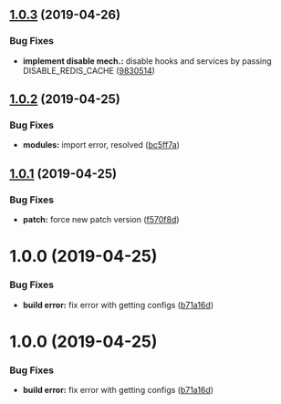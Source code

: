 ## [1.0.3](https://github.com/sarkistlt/feathers-redis-cache/compare/v1.0.2...v1.0.3) (2019-04-26)


### Bug Fixes

* **implement disable mech.:** disable hooks and services by passing DISABLE_REDIS_CACHE ([9830514](https://github.com/sarkistlt/feathers-redis-cache/commit/9830514))

## [1.0.2](https://github.com/sarkistlt/feathers-redis-cache/compare/v1.0.1...v1.0.2) (2019-04-25)


### Bug Fixes

* **modules:** import error, resolved ([bc5ff7a](https://github.com/sarkistlt/feathers-redis-cache/commit/bc5ff7a))

## [1.0.1](https://github.com/sarkistlt/feathers-redis-cache/compare/v1.0.0...v1.0.1) (2019-04-25)


### Bug Fixes

* **patch:** force new patch version ([f570f8d](https://github.com/sarkistlt/feathers-redis-cache/commit/f570f8d))

# 1.0.0 (2019-04-25)


### Bug Fixes

* **build error:** fix error with getting configs ([b71a16d](https://github.com/sarkistlt/feathers-redis-cache/commit/b71a16d))

# 1.0.0 (2019-04-25)


### Bug Fixes

* **build error:** fix error with getting configs ([b71a16d](https://github.com/sarkistlt/feathers-redis-cache/commit/b71a16d))
